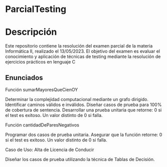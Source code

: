 # ParcialTesting

<h1>Descripción</h1>

<p>Este repositorio contiene la resolución del examen parcial de la materia Informática II, realizado el 13/05/2023. El objetivo del examen es evaluar el conocimiento y aplicación de técnicas de testing mediante la resolución de ejercicios prácticos en lenguaje C</p>

<h2>Enunciados</h2>
<p>Función sumarMayoresQueCienOY

Determinar la complejidad computacional mediante un grafo dirigido.
Identificar caminos válidos e inválidos.
Diseñar casos de prueba para 100% de cobertura de sentencia.
Desarrollar una prueba unitaria que retorne:
0 si el test es exitoso.
Un valor distinto de 0 si falla.</p>
<p>Función cantidadDeParesNegativos

Programar dos casos de prueba unitaria.
Asegurar que la función retorne:
0 si el test es exitoso.
Un valor distinto de 0 si falla.</p>
<p>Caso de Uso: Alta de Licencia de Conducir

Diseñar los casos de prueba utilizando la técnica de Tablas de Decisión.</p>
